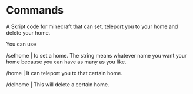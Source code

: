 # Commands
A Skript code for minecraft that can set, teleport you to your home and delete your home.

You can use

/sethome <string> | to set a home. The string means whatever name you want your home because you can have as many as you like.

/home <string> | It can teleport you to that certain home.
  
/delhome <string> | This will delete a certain home.
